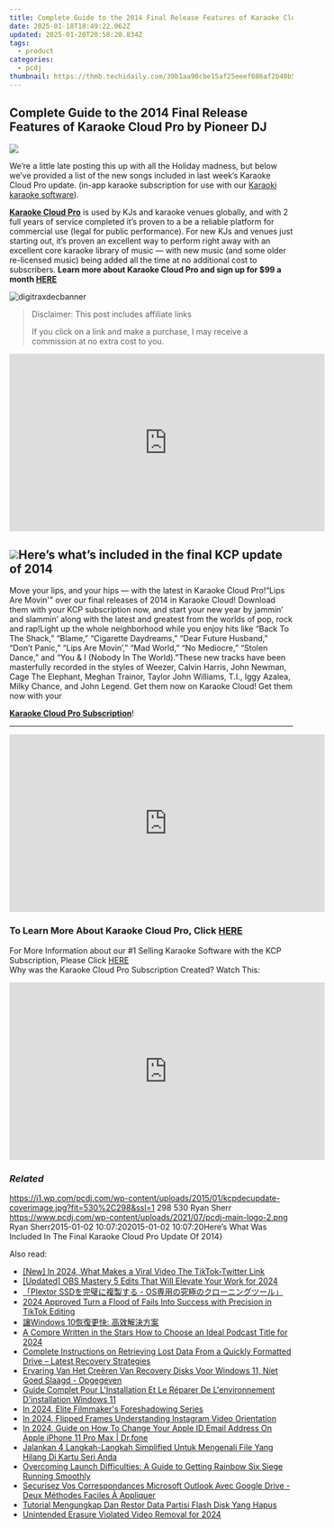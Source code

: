 ```yaml
---
title: Complete Guide to the 2014 Final Release Features of Karaoke Cloud Pro by Pioneer DJ
date: 2025-01-18T18:49:22.062Z
updated: 2025-01-20T20:58:20.834Z
tags:
  - product
categories:
  - pcdj
thumbnail: https://thmb.techidaily.com/39b1aa90cbe15af25eeef086af2b40b5abbe4ea0e44addc2aa4ec5af37792daa.jpg
---
```


## Complete Guide to the 2014 Final Release Features of Karaoke Cloud Pro by Pioneer DJ

[![](https://i1.wp.com/pcdj.com/wp-content/uploads/2015/01/kcpdecupdate-coverimage.jpg?resize=530%2C298&ssl=1)](https://i1.wp.com/pcdj.com/wp-content/uploads/2015/01/kcpdecupdate-coverimage.jpg?fit=530%2C298&ssl=1 "kcpdecupdate-coverimage")

We’re a little late posting this up with all the Holiday madness, but below we’ve provided a list of the new songs included in last week’s Karaoke Cloud Pro update. (in-app karaoke subscription for use with our [Karaoki karaoke software](https://tools.techidaily.com/pcdj/products/)).

[**Karaoke Cloud Pro**](https://tools.techidaily.com/pcdj/products/) is used by KJs and karaoke venues globally, and with 2 full years of service completed it’s proven to a be a reliable platform for commercial use (legal for public performance). For new KJs and venues just starting out, it’s proven an excellent way to perform right away with an excellent core karaoke library of music — with new music (and some older re-licensed music) being added all the time at no additional cost to subscribers. **Learn more about Karaoke Cloud Pro and sign up for $99 a month [HERE](https://tools.techidaily.com/pcdj/products/)**

![digitraxdecbanner](https://i2.wp.com/www.pcdj.com/wp-content/uploads/2015/01/digitraxdecbanner.jpg?resize=600%2C100&ssl=1)

>  Disclaimer: This post includes affiliate links
>
>  If you click on a link and make a purchase, I may receive a commission at no extra cost to you.
>

<!-- affiliate ads begin -->
<iframe width="560" height="315" src="https://www.youtube.com/embed/X18Dq7rV-xI?si=twFfXIPD0TFmC5EM" title="YouTube video player" frameborder="0" allow="accelerometer; autoplay; clipboard-write; encrypted-media; gyroscope; picture-in-picture; web-share" referrerpolicy="strict-origin-when-cross-origin" allowfullscreen></iframe>
<!-- affiliate ads end -->

## **![](https://i2.wp.com/www.pcdj.com/wp-content/uploads/2015/01/new-hits.jpg?resize=200%2C200&ssl=1)Here’s what’s included in the final KCP update of 2014**

Move your lips, and your hips — with the latest in Karaoke Cloud Pro!“Lips Are Movin'” over our final releases of 2014 in Karaoke Cloud! Download them with your KCP subscription now, and start your new year by jammin’ and slammin’ along with the latest and greatest from the worlds of pop, rock and rap!Light up the whole neighborhood while you enjoy hits like “Back To The Shack,” “Blame,” “Cigarette Daydreams,” “Dear Future Husband,” “Don’t Panic,” “Lips Are Movin’,” “Mad World,” “No Mediocre,” “Stolen Dance,” and “You & I (Nobody In The World).”These new tracks have been masterfully recorded in the styles of Weezer, Calvin Harris, John Newman, Cage The Elephant, Meghan Trainor, Taylor John Williams, T.I., Iggy Azalea, Milky Chance, and John Legend. Get them now on Karaoke Cloud! Get them now with your 

**[Karaoke Cloud Pro Subscription](https://tools.techidaily.com/pcdj/products/)**!

---

<!-- affiliate ads begin -->
<iframe width="560" height="315" src="https://www.youtube.com/embed/LT4sdZgUvRQ?si=SvQD5FouEzu4UHpJ" title="YouTube video player" frameborder="0" allow="accelerometer; autoplay; clipboard-write; encrypted-media; gyroscope; picture-in-picture; web-share" referrerpolicy="strict-origin-when-cross-origin" allowfullscreen></iframe>
<!-- affiliate ads end -->

### To Learn More About Karaoke Cloud Pro, Click [HERE](https://tools.techidaily.com/pcdj/products/)
For More Information about our #1 Selling Karaoke Software with the KCP Subscription, Please Click [HERE](https://tools.techidaily.com/pcdj/products/)  
Why was the Karaoke Cloud Pro Subscription Created? Watch This:

<!-- affiliate ads begin -->
<iframe width="560" height="315" src="https://www.youtube.com/embed/B2MlLvGxMwI?si=q_blGjXyJrGtzT8d" title="YouTube video player" frameborder="0" allow="accelerometer; autoplay; clipboard-write; encrypted-media; gyroscope; picture-in-picture; web-share" referrerpolicy="strict-origin-when-cross-origin" allowfullscreen></iframe>
<!-- affiliate ads end -->

### _Related_

https://i1.wp.com/pcdj.com/wp-content/uploads/2015/01/kcpdecupdate-coverimage.jpg?fit=530%2C298&ssl=1 298 530 Ryan Sherr https://www.pcdj.com/wp-content/uploads/2021/07/pcdj-main-logo-2.png Ryan Sherr2015-01-02 10:07:202015-01-02 10:07:20Here’s What Was Included In The Final Karaoke Cloud Pro Update Of 2014}

<ins class="adsbygoogle"
     style="display:block"
     data-ad-format="autorelaxed"
     data-ad-client="ca-pub-7571918770474297"
     data-ad-slot="1223367746"></ins>

<ins class="adsbygoogle"
     style="display:block"
     data-ad-client="ca-pub-7571918770474297"
     data-ad-slot="8358498916"
     data-ad-format="auto"
     data-full-width-responsive="true"></ins>

<span class="atpl-alsoreadstyle">Also read:</span>
<div><ul>
<li><a href="https://twitter-videos.techidaily.com/new-in-2024-what-makes-a-viral-video-the-tiktok-twitter-link/"><u>[New] In 2024, What Makes a Viral Video The TikTok-Twitter Link</u></a></li>
<li><a href="https://screen-mirroring-recording.techidaily.com/updated-obs-mastery-5-edits-that-will-elevate-your-work-for-2024/"><u>[Updated] OBS Mastery 5 Edits That Will Elevate Your Work for 2024</u></a></li>
<li><a href="https://win-updates.techidaily.com/plextor-ssd-os/"><u>「Plextor SSDを完璧に複製する - OS専用の究極のクローニングツール」</u></a></li>
<li><a href="https://fox-direct.techidaily.com/2024-approved-turn-a-flood-of-fails-into-success-with-precision-in-tiktok-editing/"><u>2024 Approved Turn a Flood of Fails Into Success with Precision in TikTok Editing</u></a></li>
<li><a href="https://win-updates.techidaily.com/1728470692546-windows-10/"><u>讓Windows 10恢復更快: 高效解決方案</u></a></li>
<li><a href="https://extra-resources.techidaily.com/a-compre-written-in-the-stars-how-to-choose-an-ideal-podcast-title-for-2024/"><u>A Compre Written in the Stars How to Choose an Ideal Podcast Title for 2024</u></a></li>
<li><a href="https://win-updates.techidaily.com/complete-instructions-on-retrieving-lost-data-from-a-quickly-formatted-drive-latest-recovery-strategies/"><u>Complete Instructions on Retrieving Lost Data From a Quickly Formatted Drive – Latest Recovery Strategies</u></a></li>
<li><a href="https://win-updates.techidaily.com/ervaring-van-het-creeren-van-recovery-disks-voor-windows-11-niet-goed-slaagd-opgegeven/"><u>Ervaring Van Het Creëren Van Recovery Disks Voor Windows 11, Niet Goed Slaagd - Opgegeven</u></a></li>
<li><a href="https://win-updates.techidaily.com/guide-complet-pour-linstallation-et-le-reparer-de-lenvironnement-dinstallation-windows-11/"><u>Guide Complet Pour L'Installation Et Le Réparer De L'environnement D'installation Windows 11</u></a></li>
<li><a href="https://fox-glue.techidaily.com/in-2024-elite-filmmakers-foreshadowing-series/"><u>In 2024, Elite Filmmaker's Foreshadowing Series</u></a></li>
<li><a href="https://fox-access.techidaily.com/in-2024-flipped-frames-understanding-instagram-video-orientation/"><u>In 2024, Flipped Frames Understanding Instagram Video Orientation</u></a></li>
<li><a href="https://iphone-unlock.techidaily.com/in-2024-guide-on-how-to-change-your-apple-id-email-address-on-apple-iphone-11-pro-max-drfone-by-drfone-ios/"><u>In 2024, Guide on How To Change Your Apple ID Email Address On Apple iPhone 11 Pro Max | Dr.fone</u></a></li>
<li><a href="https://win-updates.techidaily.com/jalankan-4-langkah-langkah-simplified-untuk-mengenali-file-yang-hilang-di-kartu-seri-anda/"><u>Jalankan 4 Langkah-Langkah Simplified Untuk Mengenali File Yang Hilang Di Kartu Seri Anda</u></a></li>
<li><a href="https://win-solutions.techidaily.com/overcoming-launch-difficulties-a-guide-to-getting-rainbow-six-siege-running-smoothly/"><u>Overcoming Launch Difficulties: A Guide to Getting Rainbow Six Siege Running Smoothly</u></a></li>
<li><a href="https://win-updates.techidaily.com/securisez-vos-correspondances-microsoft-outlook-avec-google-drive-deux-methodes-faciles-a-appliquer/"><u>Securisez Vos Correspondances Microsoft Outlook Avec Google Drive - Deux Méthodes Faciles À Appliquer</u></a></li>
<li><a href="https://win-updates.techidaily.com/tutorial-mengungkap-dan-restor-data-partisi-flash-disk-yang-hapus/"><u>Tutorial Mengungkap Dan Restor Data Partisi Flash Disk Yang Hapus</u></a></li>
<li><a href="https://facebook-video-content.techidaily.com/unintended-erasure-violated-video-removal-for-2024/"><u>Unintended Erasure Violated Video Removal for 2024</u></a></li>
</ul></div>

